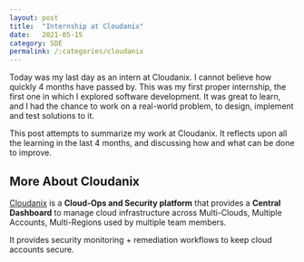 ```yaml
---
layout: post
title:  "Internship at Cloudanix"
date:   2021-05-15 
category: SDE
permalink: /:categories/cloudanix
---
```

Today was my last day as an intern at Cloudanix. I cannot believe how quickly 4 months have passed by. This was my first proper internship, the first one in which I explored software development. It was great to learn, and I had the chance to work on a real-world problem, to design, implement and test solutions to it.

This post attempts to summarize my work at Cloudanix. It reflects upon all the learning in the last 4 months, and discussing how and what can be done to improve.

## More About Cloudanix

[Cloudanix](https://cloudanix.com) is a **Cloud-Ops and Security platform** that provides a **Central Dashboard** to manage cloud infrastructure across Multi-Clouds, Multiple Accounts, Multi-Regions used by multiple team members.

It provides security monitoring + remediation workflows to keep cloud accounts secure.


